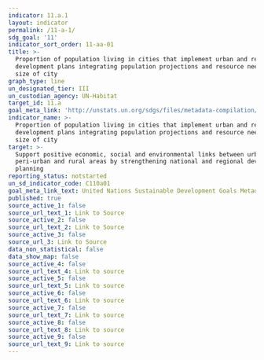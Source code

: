 ```yaml
---
indicator: 11.a.1
layout: indicator
permalink: /11-a-1/
sdg_goal: '11'
indicator_sort_order: 11-aa-01
title: >-
  Proportion of population living in cities that implement urban and regional
  development plans integrating population projections and resource needs, by
  size of city
graph_type: line
un_designated_tier: III
un_custodian_agency: UN-Habitat
target_id: 11.a
goal_meta_link: 'http://unstats.un.org/sdgs/files/metadata-compilation/Metadata-Goal-11.pdf'
indicator_name: >-
  Proportion of population living in cities that implement urban and regional
  development plans integrating population projections and resource needs, by
  size of city
target: >-
  Support positive economic, social and environmental links between urban,
  peri-urban and rural areas by strengthening national and regional development
  planning
reporting_status: notstarted
un_sd_indicator_code: C110a01
goal_meta_link_text: United Nations Sustainable Development Goals Metadata (pdf 2066kB)
published: true
source_active_1: false
source_url_text_1: Link to Source
source_active_2: false
source_url_text_2: Link to Source
source_active_3: false
source_url_3: Link to Source
data_non_statistical: false
data_show_map: false
source_active_4: false
source_url_text_4: Link to source
source_active_5: false
source_url_text_5: Link to source
source_active_6: false
source_url_text_6: Link to source
source_active_7: false
source_url_text_7: Link to source
source_active_8: false
source_url_text_8: Link to source
source_active_9: false
source_url_text_9: Link to source
---
```

